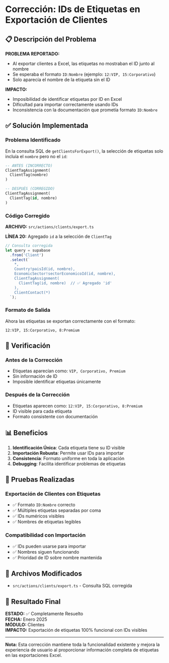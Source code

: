 # Corrección: IDs de Etiquetas en Exportación de Clientes

## 📋 Descripción del Problema

**PROBLEMA REPORTADO:**
- Al exportar clientes a Excel, las etiquetas no mostraban el ID junto al nombre
- Se esperaba el formato `ID:Nombre` (ejemplo: `12:VIP, 15:Corporativo`)
- Solo aparecía el nombre de la etiqueta sin el ID

**IMPACTO:**
- Imposibilidad de identificar etiquetas por ID en Excel
- Dificultad para importar correctamente usando IDs
- Inconsistencia con la documentación que prometía formato `ID:Nombre`

## ✅ Solución Implementada

### **Problema Identificado**
En la consulta SQL de `getClientsForExport()`, la selección de etiquetas solo incluía el `nombre` pero no el `id`:

```sql
-- ANTES (INCORRECTO)
ClientTagAssignment(
  ClientTag(nombre)
)

-- DESPUÉS (CORREGIDO)
ClientTagAssignment(
  ClientTag(id, nombre)
)
```

### **Código Corregido**

**ARCHIVO:** `src/actions/clients/export.ts`

**LÍNEA 20:** Agregado `id` a la selección de `ClientTag`

```typescript
// Consulta corregida
let query = supabase
  .from('Client')
  .select(`
    *,
    Country!paisId(id, nombre),
    EconomicSector!sectorEconomicoId(id, nombre),
    ClientTagAssignment(
      ClientTag(id, nombre)  // ✅ Agregado 'id'
    ),
    ClientContact(*)
  `);
```

### **Formato de Salida**
Ahora las etiquetas se exportan correctamente con el formato:
```
12:VIP, 15:Corporativo, 8:Premium
```

## 🔧 Verificación

### **Antes de la Corrección**
- Etiquetas aparecían como: `VIP, Corporativo, Premium`
- Sin información de ID
- Imposible identificar etiquetas únicamente

### **Después de la Corrección**
- Etiquetas aparecen como: `12:VIP, 15:Corporativo, 8:Premium`
- ID visible para cada etiqueta
- Formato consistente con documentación

## 📊 Beneficios

1. **Identificación Única**: Cada etiqueta tiene su ID visible
2. **Importación Robusta**: Permite usar IDs para importar
3. **Consistencia**: Formato uniforme en toda la aplicación
4. **Debugging**: Facilita identificar problemas de etiquetas

## 🧪 Pruebas Realizadas

### **Exportación de Clientes con Etiquetas**
- ✅ Formato `ID:Nombre` correcto
- ✅ Múltiples etiquetas separadas por coma
- ✅ IDs numéricos visibles
- ✅ Nombres de etiquetas legibles

### **Compatibilidad con Importación**
- ✅ IDs pueden usarse para importar
- ✅ Nombres siguen funcionando
- ✅ Prioridad de ID sobre nombre mantenida

## 📁 Archivos Modificados

- `src/actions/clients/export.ts` - Consulta SQL corregida

## 🎯 Resultado Final

**ESTADO:** ✅ Completamente Resuelto  
**FECHA:** Enero 2025  
**MÓDULO:** Clientes  
**IMPACTO:** Exportación de etiquetas 100% funcional con IDs visibles

---

**Nota:** Esta corrección mantiene toda la funcionalidad existente y mejora la experiencia de usuario al proporcionar información completa de etiquetas en las exportaciones Excel. 